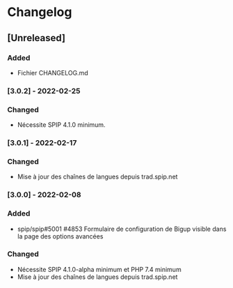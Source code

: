 # Changelog

## [Unreleased]

### Added

- Fichier CHANGELOG.md


### [3.0.2] - 2022-02-25

### Changed

- Nécessite SPIP 4.1.0 minimum.


### [3.0.1] - 2022-02-17

### Changed

- Mise à jour des chaînes de langues depuis trad.spip.net


### [3.0.0] - 2022-02-08

### Added

- spip/spip#5001 #4853 Formulaire de configuration de Bigup visible dans la page des options avancées

### Changed

- Nécessite SPIP 4.1.0-alpha minimum et PHP 7.4 minimum
- Mise à jour des chaînes de langues depuis trad.spip.net
